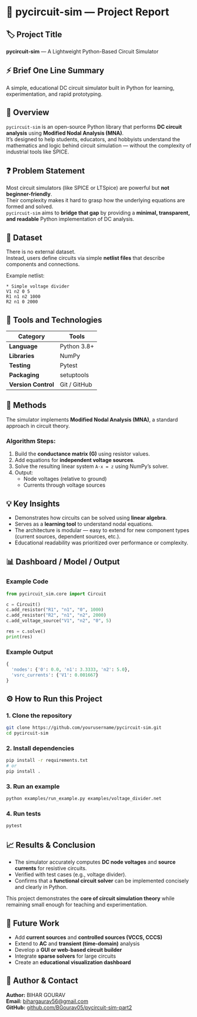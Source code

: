 # 🧠 pycircuit-sim — Project Report

## 🏷️ Project Title
**pycircuit-sim** — A Lightweight Python-Based Circuit Simulator

## ⚡ Brief One Line Summary
A simple, educational DC circuit simulator built in Python for learning, experimentation, and rapid prototyping.

## 📘 Overview
`pycircuit-sim` is an open-source Python library that performs **DC circuit analysis** using **Modified Nodal Analysis (MNA)**.  
It’s designed to help students, educators, and hobbyists understand the mathematics and logic behind circuit simulation — without the complexity of industrial tools like SPICE.

## ❓ Problem Statement
Most circuit simulators (like SPICE or LTSpice) are powerful but **not beginner-friendly**.  
Their complexity makes it hard to grasp how the underlying equations are formed and solved.  
`pycircuit-sim` aims to **bridge that gap** by providing a **minimal, transparent, and readable** Python implementation of DC analysis.

## 🧩 Dataset
There is no external dataset.  
Instead, users define circuits via simple **netlist files** that describe components and connections.

Example netlist:
```text
* Simple voltage divider
V1 n2 0 5
R1 n1 n2 1000
R2 n1 0 2000
```

## 🧰 Tools and Technologies
| Category | Tools |
|-----------|--------|
| **Language** | Python 3.8+ |
| **Libraries** | NumPy |
| **Testing** | Pytest |
| **Packaging** | setuptools |
| **Version Control** | Git / GitHub |

## 🔬 Methods
The simulator implements **Modified Nodal Analysis (MNA)**, a standard approach in circuit theory.

### Algorithm Steps:
1. Build the **conductance matrix (G)** using resistor values.  
2. Add equations for **independent voltage sources**.  
3. Solve the resulting linear system `A·x = z` using NumPy’s solver.  
4. Output:
   - Node voltages (relative to ground)
   - Currents through voltage sources

## 💡 Key Insights
- Demonstrates how circuits can be solved using **linear algebra**.  
- Serves as a **learning tool** to understand nodal equations.  
- The architecture is modular — easy to extend for new component types (current sources, dependent sources, etc.).  
- Educational readability was prioritized over performance or complexity.

## 📊 Dashboard / Model / Output

### Example Code
```python
from pycircuit_sim.core import Circuit

c = Circuit()
c.add_resistor("R1", "n1", "0", 1000)
c.add_resistor("R2", "n1", "n2", 2000)
c.add_voltage_source("V1", "n2", "0", 5)

res = c.solve()
print(res)
```

### Example Output
```python
{
  'nodes': {'0': 0.0, 'n1': 3.3333, 'n2': 5.0},
  'vsrc_currents': {'V1': 0.001667}
}
```

## ⚙️ How to Run this Project

### 1. Clone the repository
```bash
git clone https://github.com/yourusername/pycircuit-sim.git
cd pycircuit-sim
```

### 2. Install dependencies
```bash
pip install -r requirements.txt
# or
pip install .
```

### 3. Run an example
```bash
python examples/run_example.py examples/voltage_divider.net
```

### 4. Run tests
```bash
pytest
```

## 📈 Results & Conclusion
- The simulator accurately computes **DC node voltages** and **source currents** for resistive circuits.  
- Verified with test cases (e.g., voltage divider).  
- Confirms that a **functional circuit solver** can be implemented concisely and clearly in Python.  

This project demonstrates the **core of circuit simulation theory** while remaining small enough for teaching and experimentation.

## 🚀 Future Work
- Add **current sources** and **controlled sources (VCCS, CCCS)**  
- Extend to **AC** and **transient (time-domain)** analysis  
- Develop a **GUI or web-based circuit builder**  
- Integrate **sparse solvers** for large circuits  
- Create an **educational visualization dashboard**

## 👤 Author & Contact
**Author:** BIHAR GOURAV  
**Email:** bihargaurav56@gmail.com  
**GitHub:** [github.com/BGourav05/pycircuit-sim-part2](https://github.com/BGourav05/pycircuit-sim-part2)

